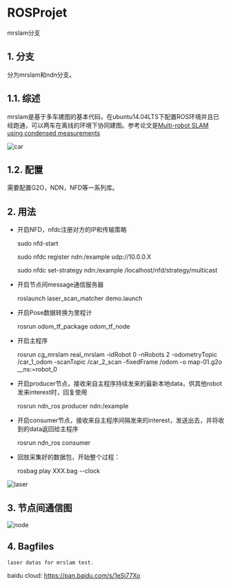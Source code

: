 # ROSProjet

mrslam分支
## 1.	分支

分为mrslam和ndn分支。

## 1.1.	综述

mrslam是基于多车建图的基本代码，在ubuntu14.04LTS下配置ROS环境并且已经跑通，可以两车在离线的环境下协同建图。参考论文是[Multi-robot SLAM using condensed measurements](http://ieeexplore.ieee.org/abstract/document/6696483/)

![car](https://github.com/liby3/ROSProjet/blob/mrslam/photos/car.jpg)


## 1.2.	配置

需要配置G2O，NDN，NFD等一系列库。

##	2.	用法

-	开启NFD，nfdc注册对方的IP和传输策略

	
	sudo nfd-start 

	sudo nfdc register ndn:/example udp://10.0.0.X
	
	sudo nfdc set-strategy ndn:/example /localhost/nfd/strategy/multicast 



-	开启节点间message通信服务器


	roslaunch laser_scan_matcher demo.launch

-	开启Pose数据转换为里程计


	rosrun odom_tf_package odom_tf_node

-	开启主程序


	rosrun cg_mrslam real_mrslam -idRobot 0 -nRobots 2 -odometryTopic /car_1_odom -scanTopic /car_2_scan -fixedFrame /odom -o map-01.g2o __ns:=robot_0

-	开启producer节点，接收来自主程序持续发来的最新本地data，供其他robot发来interest时，回复使用


	rosrun ndn_ros producer ndn:/example

-	开启consumer节点，接收来自主程序间隔发来的interest，发送出去，并将收到的data返回给主程序

	
	rosrun ndn_ros consumer

-	回放采集好的数据包，开始整个过程：


	rosbag play XXX.bag --clock


![laser](https://github.com/liby3/ROSProjet/blob/mrslam/photos/laser.jpg)


##	3.	节点间通信图

![node](https://github.com/liby3/ROSProjet/blob/mrslam/photos/NodeCommunication.png)


##	4.	Bagfiles

	laser datas for mrslam test.

baidu cloud: https://pan.baidu.com/s/1eSj77Xo




	

